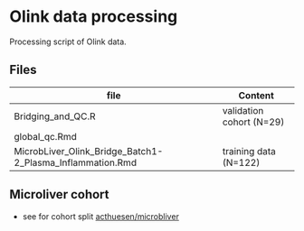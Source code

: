 # Olink data processing

Processing script of Olink data.

## Files

file | Content
--- | ---
Bridging_and_QC.R | validation cohort (N=29)
global_qc.Rmd | 
MicrobLiver_Olink_Bridge_Batch1-2_Plasma_Inflammation.Rmd | training data (N=122)

## Microliver cohort

- see for cohort split [acthuesen/microbliver](https://github.com/acthuesen/microbliver/blob/main/20220505_olink_cohortsplit_public.R)